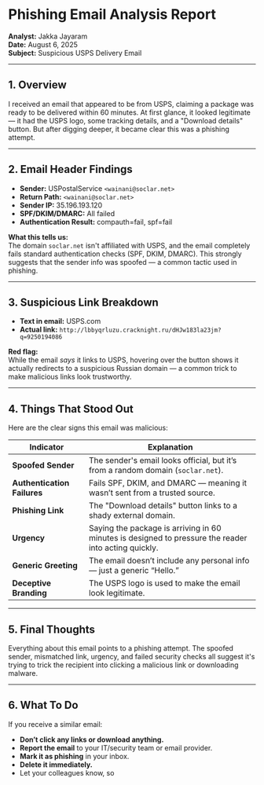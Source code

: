 # Phishing Email Analysis Report
**Analyst:** Jakka Jayaram  
**Date:** August 6, 2025  
**Subject:** Suspicious USPS Delivery Email  

---

## 1. Overview

I received an email that appeared to be from USPS, claiming a package was ready to be delivered within 60 minutes. At first glance, it looked legitimate — it had the USPS logo, some tracking details, and a "Download details" button. But after digging deeper, it became clear this was a phishing attempt.

---

## 2. Email Header Findings

- **Sender:** USPostalService `<wainani@soclar.net>`  
- **Return Path:** `<wainani@soclar.net>`  
- **Sender IP:** 35.196.193.120  
- **SPF/DKIM/DMARC:** All failed  
- **Authentication Result:** compauth=fail, spf=fail

**What this tells us:**  
The domain `soclar.net` isn't affiliated with USPS, and the email completely fails standard authentication checks (SPF, DKIM, DMARC). This strongly suggests that the sender info was spoofed — a common tactic used in phishing.

---

## 3. Suspicious Link Breakdown

- **Text in email:** USPS.com  
- **Actual link:** `http://lbbyqrluzu.cracknight.ru/dHJw183la23jm?q=9250194086`

**Red flag:**  
While the email *says* it links to USPS, hovering over the button shows it actually redirects to a suspicious Russian domain — a common trick to make malicious links look trustworthy.

---

## 4. Things That Stood Out

Here are the clear signs this email was malicious:

| Indicator | Explanation |
|----------|-------------|
| **Spoofed Sender** | The sender's email looks official, but it’s from a random domain (`soclar.net`). |
| **Authentication Failures** | Fails SPF, DKIM, and DMARC — meaning it wasn’t sent from a trusted source. |
| **Phishing Link** | The "Download details" button links to a shady external domain. |
| **Urgency** | Saying the package is arriving in 60 minutes is designed to pressure the reader into acting quickly. |
| **Generic Greeting** | The email doesn’t include any personal info — just a generic “Hello.” |
| **Deceptive Branding** | The USPS logo is used to make the email look legitimate. |

---

## 5. Final Thoughts

Everything about this email points to a phishing attempt. The spoofed sender, mismatched link, urgency, and failed security checks all suggest it's trying to trick the recipient into clicking a malicious link or downloading malware.

---

## 6. What To Do

If you receive a similar email:

- **Don’t click any links or download anything.**
- **Report the email** to your IT/security team or email provider.
- **Mark it as phishing** in your inbox.
- **Delete it immediately.**
- Let your colleagues know, so
